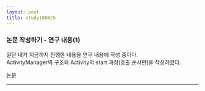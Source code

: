```yaml
---
layout: post
title: study180825
---
```


<h3>논문 작성하기 - 연구 내용(1)</h3>

일단 내가 지금까지 진행한 내용을 연구 내용에 작성 중이다.   
ActivityManager의 구조와 Activity의 start 과정(호출 순서만)을 작성하였다.

[논문](https://1drv.ms/w/s!AihotqYZBBl3iCRxxR6rKKQoZT5m)
* * *

